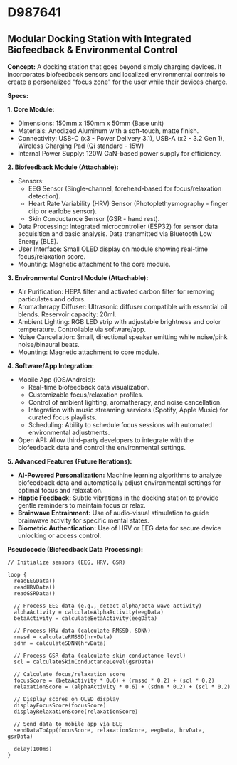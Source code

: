 # D987641

## Modular Docking Station with Integrated Biofeedback & Environmental Control

**Concept:** A docking station that goes beyond simply charging devices. It incorporates biofeedback sensors and localized environmental controls to create a personalized "focus zone" for the user while their devices charge.

**Specs:**

**1. Core Module:**
   - Dimensions: 150mm x 150mm x 50mm (Base unit)
   - Materials: Anodized Aluminum with a soft-touch, matte finish.
   - Connectivity: USB-C (x3 - Power Delivery 3.1), USB-A (x2 - 3.2 Gen 1), Wireless Charging Pad (Qi standard - 15W)
   - Internal Power Supply: 120W GaN-based power supply for efficiency.

**2. Biofeedback Module (Attachable):**
   - Sensors:
     - EEG Sensor (Single-channel, forehead-based for focus/relaxation detection).
     - Heart Rate Variability (HRV) Sensor (Photoplethysmography - finger clip or earlobe sensor).
     - Skin Conductance Sensor (GSR - hand rest).
   - Data Processing: Integrated microcontroller (ESP32) for sensor data acquisition and basic analysis.  Data transmitted via Bluetooth Low Energy (BLE).
   - User Interface: Small OLED display on module showing real-time focus/relaxation score.
   - Mounting: Magnetic attachment to the core module.

**3. Environmental Control Module (Attachable):**
   - Air Purification: HEPA filter and activated carbon filter for removing particulates and odors.
   - Aromatherapy Diffuser: Ultrasonic diffuser compatible with essential oil blends. Reservoir capacity: 20ml.
   - Ambient Lighting: RGB LED strip with adjustable brightness and color temperature. Controllable via software/app.
   - Noise Cancellation: Small, directional speaker emitting white noise/pink noise/binaural beats.
   - Mounting: Magnetic attachment to core module.

**4. Software/App Integration:**
   - Mobile App (iOS/Android):
     - Real-time biofeedback data visualization.
     - Customizable focus/relaxation profiles.
     - Control of ambient lighting, aromatherapy, and noise cancellation.
     - Integration with music streaming services (Spotify, Apple Music) for curated focus playlists.
     - Scheduling: Ability to schedule focus sessions with automated environmental adjustments.
   - Open API: Allow third-party developers to integrate with the biofeedback data and control the environmental settings.

**5. Advanced Features (Future Iterations):**
   - **AI-Powered Personalization:** Machine learning algorithms to analyze biofeedback data and automatically adjust environmental settings for optimal focus and relaxation.
   - **Haptic Feedback:** Subtle vibrations in the docking station to provide gentle reminders to maintain focus or relax.
   - **Brainwave Entrainment:**  Use of audio-visual stimulation to guide brainwave activity for specific mental states.
   - **Biometric Authentication:** Use of HRV or EEG data for secure device unlocking or access control.



**Pseudocode (Biofeedback Data Processing):**

```
// Initialize sensors (EEG, HRV, GSR)

loop {
  readEEGData()
  readHRVData()
  readGSRData()

  // Process EEG data (e.g., detect alpha/beta wave activity)
  alphaActivity = calculateAlphaActivity(eegData)
  betaActivity = calculateBetaActivity(eegData)

  // Process HRV data (calculate RMSSD, SDNN)
  rmssd = calculateRMSSD(hrvData)
  sdnn = calculateSDNN(hrvData)

  // Process GSR data (calculate skin conductance level)
  scl = calculateSkinConductanceLevel(gsrData)

  // Calculate focus/relaxation score
  focusScore = (betaActivity * 0.6) + (rmssd * 0.2) + (scl * 0.2)
  relaxationScore = (alphaActivity * 0.6) + (sdnn * 0.2) + (scl * 0.2)

  // Display scores on OLED display
  displayFocusScore(focusScore)
  displayRelaxationScore(relaxationScore)

  // Send data to mobile app via BLE
  sendDataToApp(focusScore, relaxationScore, eegData, hrvData, gsrData)

  delay(100ms)
}
```